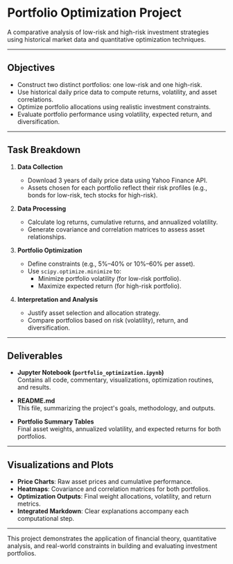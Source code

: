 
# Portfolio Optimization Project

A comparative analysis of low-risk and high-risk investment strategies using historical market data and quantitative optimization techniques.

---

## Objectives

- Construct two distinct portfolios: one low-risk and one high-risk.
- Use historical daily price data to compute returns, volatility, and asset correlations.
- Optimize portfolio allocations using realistic investment constraints.
- Evaluate portfolio performance using volatility, expected return, and diversification.

---

## Task Breakdown

1. **Data Collection**  
   - Download 3 years of daily price data using Yahoo Finance API.  
   - Assets chosen for each portfolio reflect their risk profiles (e.g., bonds for low-risk, tech stocks for high-risk).

2. **Data Processing**  
   - Calculate log returns, cumulative returns, and annualized volatility.  
   - Generate covariance and correlation matrices to assess asset relationships.

3. **Portfolio Optimization**  
   - Define constraints (e.g., 5%–40% or 10%–60% per asset).  
   - Use `scipy.optimize.minimize` to:
     - Minimize portfolio volatility (for low-risk portfolio).
     - Maximize expected return (for high-risk portfolio).

4. **Interpretation and Analysis**  
   - Justify asset selection and allocation strategy.  
   - Compare portfolios based on risk (volatility), return, and diversification.

---

## Deliverables

- **Jupyter Notebook (`portfolio_optimization.ipynb`)**  
  Contains all code, commentary, visualizations, optimization routines, and results.

- **README.md**  
  This file, summarizing the project's goals, methodology, and outputs.

- **Portfolio Summary Tables**  
  Final asset weights, annualized volatility, and expected returns for both portfolios.

---

## Visualizations and Plots

- **Price Charts**: Raw asset prices and cumulative performance.
- **Heatmaps**: Covariance and correlation matrices for both portfolios.
- **Optimization Outputs**: Final weight allocations, volatility, and return metrics.
- **Integrated Markdown**: Clear explanations accompany each computational step.

---

This project demonstrates the application of financial theory, quantitative analysis, and real-world constraints in building and evaluating investment portfolios.

